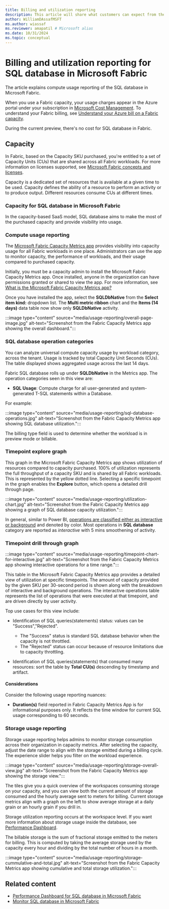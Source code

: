 ```yaml
---
title: Billing and utilization reporting
description: This article will share what customers can expect from the metrics app experience for SQL database in Fabric.
author: WilliamDAssafMSFT
ms.author: wiassaf
ms.reviewer: amapatil # Microsoft alias
ms.date: 10/31/2024
ms.topic: conceptual
---
```

# Billing and utilization reporting for SQL database in Microsoft Fabric

The article explains compute usage reporting of the SQL database in Microsoft Fabric.

When you use a Fabric capacity, your usage charges appear in the Azure portal under your subscription in [Microsoft Cost Management](/azure/cost-management-billing/cost-management-billing-overview). To understand your Fabric billing, see [Understand your Azure bill on a Fabric capacity](../../enterprise/azure-billing.md).

During the current preview, there's no cost for SQL database in Fabric.

## Capacity

In Fabric, based on the Capacity SKU purchased, you're entitled to a set of Capacity Units (CUs) that are shared across all Fabric workloads. For more information on licenses supported, see [Microsoft Fabric concepts and licenses](../../enterprise/licenses.md).

Capacity is a dedicated set of resources that is available at a given time to be used. Capacity defines the ability of a resource to perform an activity or to produce output. Different resources consume CUs at different times.

### Capacity for SQL database in Microsoft Fabric

In the capacity-based SaaS model, SQL database aims to make the most of the purchased capacity and provide visibility into usage.

### Compute usage reporting

The [Microsoft Fabric Capacity Metrics app](../../enterprise/metrics-app.md) provides visibility into capacity usage for all Fabric workloads in one place. Administrators can use the app to monitor capacity, the performance of workloads, and their usage compared to purchased capacity.

Initially, you must be a capacity admin to install the Microsoft Fabric Capacity Metrics app. Once installed, anyone in the organization can have permissions granted or shared to view the app. For more information, see [What is the Microsoft Fabric Capacity Metrics app?](../../enterprise/metrics-app.md)

Once you have installed the app, select the **SQLDbNative** from the **Select item kind:** dropdown list. The **Multi metric ribbon** chart and the **Items (14 days)** data table now show only **SQLDbNative** activity.

:::image type="content" source="media/usage-reporting/overall-page-image.jpg" alt-text="Screenshot from the Fabric Capacity Metrics app showing the overall dashboard.":::

### SQL database operation categories

You can analyze universal compute capacity usage by workload category, across the tenant. Usage is tracked by total Capacity Unit Seconds (CUs). The table displayed shows aggregated usage across the last 14 days.

Fabric SQL database rolls up under **SQLDbNative** in the Metrics app. The operation categories seen in this view are:

- **SQL Usage**: Compute charge for all user-generated and system-generated T-SQL statements within a Database.

For example:

:::image type="content" source="media/usage-reporting/sql-database-operations.jpg" alt-text="Screenshot from the Fabric Capacity Metrics app showing SQL database utilization.":::

The billing type field is used to determine whether the workload is in preview mode or billable.

### Timepoint explore graph

This graph in the Microsoft Fabric Capacity Metrics app shows utilization of resources compared to capacity purchased. 100% of utilization represents the full throughput of a capacity SKU and is shared by all Fabric workloads. This is represented by the yellow dotted line. Selecting a specific timepoint in the graph enables the **Explore** button, which opens a detailed drill through page.

:::image type="content" source="media/usage-reporting/utilization-chart.jpg" alt-text="Screenshot from the Fabric Capacity Metrics app showing a graph of SQL database capacity utilization.":::

In general, similar to Power BI, [operations are classified either as interactive or background](/fabric/enterprise/fabric-operations) and denoted by color. Most operations in __SQL database__ category are reported as *interactive* with 5 mins smoothening of activity.

### Timepoint drill through graph

:::image type="content" source="media/usage-reporting/timepoint-chart-for-interactive.jpg" alt-text="Screenshot from the Fabric Capacity Metrics app showing interactive operations for a time range.":::

This table in the Microsoft Fabric Capacity Metrics app provides a detailed view of utilization at specific timepoints. The amount of capacity provided by the given SKU per 30-second period is shown along with the breakdown of interactive and background operations. The interactive operations table represents the list of operations that were executed at that timepoint, and are driven directly by user activity.

Top use cases for this view include:

- Identification of SQL queries(statements) status: values can be "Success","Rejected".

  - The "Success" status is standard SQL database behavior when the capacity is not throttled.
  - The "Rejected" status can occur because of resource limitations due to capacity throttling.

- Identification of SQL queries(statements) that consumed many resources: sort the table by **Total CU(s)** descending by timestamp and artifact. 

#### Considerations

  Consider the following usage reporting nuances:
  
- **Duration(s)** field reported in Fabric Capacity Metrics App is for informational purposes only. It reflects the time window for current SQL usage corresponding to 60 seconds.

### Storage usage reporting

Storage usage reporting helps admins to monitor storage consumption across their organization in capacity metrics. After selecting the capacity, adjust the date range to align with the storage emitted during a billing cycle. The experience slider helps you filter on the workload experience.

:::image type="content" source="media/usage-reporting/storage-overall-view.jpg" alt-text="Screenshot from the Fabric Capacity Metrics app showing the storage view.":::

The tiles give you a quick overview of the workspaces consuming storage on your capacity, and you can view both the current amount of storage consumed and the hourly average sent to meters for billing. Current storage metrics align with a graph on the left to show average storage at a daily grain or an hourly grain if you drill in.

Storage utilization reporting occurs at the workspace level. If you want more information about storage usage inside the database, see [Performance Dashboard](performance-dashboard.md).

The billable storage is the sum of fractional storage emitted to the meters for billing. This is computed by taking the average storage used by the capacity every hour and dividing by the total number of hours in a month.

:::image type="content" source="media/usage-reporting/storage-cummulative-and-total.jpg" alt-text="Screenshot from the Fabric Capacity Metrics app showing cumulative and total storage utilization.":::

## Related content

- [Performance Dashboard for SQL database in Microsoft Fabric](performance-dashboard.md)
- [Monitor SQL database in Microsoft Fabric](monitor.md)
